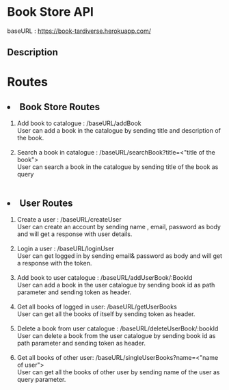 # Book Store API

baseURL : https://book-tardiverse.herokuapp.com/

## Description
<h1>Routes</h1>
<h2><li>Book Store Routes</li></h2>
<ol>
<li>Add book to catalogue : /baseURL/addBook</li>
User can add a book in the catalogue by sending title and description of the book.

<br>
<br>
<li>Search a book in catalogue : /baseURL/searchBook?title=<"title of the book"></li>
User can search a book in the catalogue by sending title of the book as query

<br>
  <br>
</ol>
<h2><li>User Routes</li></h2>
<ol>
<li>Create a user : /baseURL/createUser</li>
User can create an account by sending name , email, password as body and will get a response with user details.

<br>
  <br>
<li>Login a user : /baseURL/loginUser</li>
User can get logged in by sending email& password as body and will get a response with the token.

<br>
  <br>
<li>Add book to user catalogue : /baseURL/addUserBook/:BookId</li>
User can add a book in the user catalogue by sending book id as path parameter and sending token as header.

<br>
  <br>
<li>Get all books of logged in user: /baseURL/getUserBooks</li>
User can get all the books of itself by sending token as header.

<br>
  <br>
<li>Delete a book from user catalogue : /baseURL/deleteUserBook/:bookId</li>
User can delete a book from the user catalogue by sending book id as path parameter and sending token as header.

<br>
  <br>
<li>Get all books of other user: /baseURL/singleUserBooks?name=<"name of user"></li>
User can get all the books of other user by sending name of the user as query parameter.

</ol>
